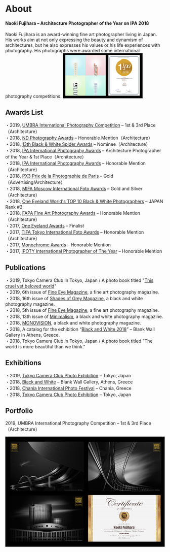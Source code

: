 # About

####  Naoki Fujihara – Architecture Photographer of the Year on IPA 2018

Naoki Fujihara is an award-winning fine art photographer living in Japan. His works aim at not only expressing the beauty and dynamism of architectures, but he also expresses his values or his life experiences with photography. His photographs were awarded some international photography competitions.
<img src="imgs/IPA_2018_Photos_and_Certificate.jpg" width="50%">

## Awards List

<div>
・2019, <a href="https://www.umbrawards.com/professional?lightbox=dataItem-keokuvng2">UMBRA International Photography Competition</a> &#8211; 1st &amp; 3rd Place（Architecture）
</div>
<div>
・2018, <a href="https://ndawards.net/winners-gallery/nd-awards-2018/non-professional/buildings/hm/8424">ND Photography Awards</a> – Honorable Mention（Architecture）
</div>
<div>
・2018, <a href="https://www.thespiderawards.com/gallery/13th/professional/architectural/winners/199486">13th Black &amp; White Spider Awards</a> &#8211; Nominee（Architecture）
</div>
<div>
・2018, <a href="https://www.photoawards.com/winner/zoom.php?eid=8-158888-18">IPA International Photography Awards</a> &#8211; Architecture Photographer of the Year &amp; 1st Place（Architecture）
</div>
<div>
・2018, <a href="https://www.photoawards.com/winner/zoom.php?eid=8-156541-18">IPA International Photography Awards</a> &#8211; Honorable Mention（Architecture）
</div>
<div>
・2018, <a href="https://px3.fr/winners/px3/2018/9438/">PX3 Prix de la Photographie de Paris</a> &#8211; Gold（Advertising/Architecture）
</div>
<div>
・2018, <a href="https://www.moscowfotoawards.com/winners/moscow/2018/4053/">MIFA Moscow International Foto Awards</a> &#8211; Gold and Silver（Architecture）
</div>
<div>
・2018, <a href="https://oneeyeland.com/japan-top10-black-and-white-photographers-2018">One Eyeland World's TOP 10 Black &amp; White Photographers</a> &#8211; JAPAN Rank #3
</div>
<div>
・2018, <a href="https://fineartphotoawards.com/winners-gallery/fapa-2017-2018/amateur/architecture/hm/6648">FAPA Fine Art Photography Awards</a> &#8211; Honorable Mention（Architecture）
</div>
<div>
・2017, <a href="https://oneeyeland.com/awards/award_images.php?award_id=3689&amp;cat=architecture&amp;year=2017">One Eyeland Awards</a> &#8211; Finalist
</div>
<div>
・2017, <a href="https://www.tokyofotoawards.jp/winners/hm/2017/23-9884-18/">TIFA Tokyo International Foto Awards</a> &#8211; Honorable Mention（Architecture）
</div>
<div>
・2017, <a href="https://monoawards.com/winners-gallery/monochrome-awards-2017/amateur/architecture/hm/6452"> Monochrome Awards</a> &#8211; Honorable Mention
</div>
<div>
・2017, <a href="https://iphotographeroftheyear.com/winners-gallery/ipoty-2017/amateur/bridges/show/hm/2773"> IPOTY International Photographer of The Year</a> &#8211; Honorable Mention
</div>



## Publications
<div>
・2019, Tokyo Camera Club in Tokyo, Japan / A photo book titled "<a href="https://natgeo.nikkeibp.co.jp/atcl/product/19/051500019/">This cruel yet beloved world</a>"
</div>
<div>
・2019, 6th issue of <a href="http://fineeyemagazine.weebly.com/issues/issue-01-2019">Fine Eye Magazine</a>, a fine art photography magazine.
</div>
<div>
・2018, 16th issue of <a href="https://shadesofgreymagazine.com/product/shades-of-grey-magazine-n16/">Shades of Grey Magazine</a>, a black and white photography magazine.
</div>
<div>
・2018, 5th issue of <a href="https://issuu.com/eye-photomagazine/docs/fem__issue__05__2018__issuu/138">Fine Eye Magazine</a>, a fine art photography magazine.
</div>
<div>
・2018, 13th issue of <a href="https://minimalismmag.com/2018/10/10/bw-minimalism-magazine-13/">Minimalism</a>, a black and white photography magazine.
</div>
<div>
・2018, <a href="http://monovisions.com/naoki-fujihara-interview-with-architecture-photographer/">MONOVISION</a>, a black and white photography magazine.
</div>
<div>
・2018, A catalog for the exhibition “<a href="http://www.blurb.com/b/8730949-black-white">Black and White 2018</a>” &#8211; Blank Wall Gallery in Athens, Greece.
</div>
<div>
・2018, Tokyo Camera Club in Tokyo, Japan / A photo book titled "<a href="https://natgeo.nikkeibp.co.jp/atcl/product/18/041300006/"></a>The world is more beautiful than we think."
</div>



## Exhibitions
<div>
・2019, <a href="https://tokyocameraclub.com/special/exhibition_2019/">Tokyo Camera Club Photo Exhibition</a> &#8211; Tokyo, Japan
</div>
<div>
・2018, <a href="http://www.blankwallgallery.com/exhibition-black-white-2019/#jp-carousel-8889">Black and White</a> &#8211; Blank Wall Gallery, Athens, Greece
</div>
<div>
・2018, <a href="http://www.cipfestival.com/3-naoki-fujihara/">Chania International Photo Festival</a> &#8211; Chania, Greece
</div>
<div>
・2018, <a href="https://tokyocameraclub.com/special/exhibition_2018/">Tokyo Camera Club Photo Exhibition</a> &#8211; Tokyo, Japan
</div>



## Portfolio


2019, UMBRA International Photography Competition – 1st & 3rd Place（Architecture）



![img](imgs/UMBRA_AWARDS_Photos_and_Certificate.jpg)